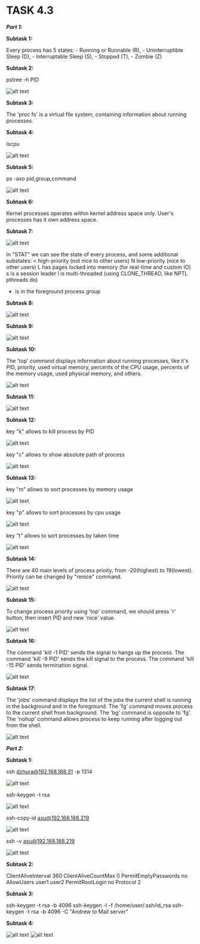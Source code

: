 # TASK 4.3

***Part 1:***

**Subtask 1:**

Every process has 5 states:
	- Running or Runnable (R),
    - Uninterruptible Sleep (D),
    - Interruptable Sleep (S),
    - Stopped (T),
    - Zombie (Z)

**Subtask 2:**

pstree -h PID

![alt text](/m4/task4.3/img/4.3.1.2.png "pstree")

**Subtask 3:**

The 'proc fs' is a virtual file system, containing information about running processes.


**Subtask 4:**

lscpu

![alt text](/m4/task4.3/img/4.3.1.4.png "information about processor")

**Subtask 5:**

ps -axo pid,group,command

![alt text](/m4/task4.3/img/4.3.1.5.png "process extended info")

**Subtask 6:**

Kernel processes operates within kernel address space only. User's processes has it own address space.

**Subtask 7:**

![alt text](/m4/task4.3/img/4.3.1.7.png "process list")

In "STAT" we can see the state of every process, and some additional substates:
< high-priority (not nice to other users)
N low-priority (nice to other users)
L has pages locked into memory (for real-time and custom IO)
s is a session leader
l is multi-threaded (using CLONE_THREAD, like NPTL pthreads do)
+ is in the foreground process group 

**Subtask 8:**

![alt text](/m4/task4.3/img/4.3.1.8.png "process of the current user")

**Subtask 9:**

![alt text](/m4/task4.3/img/4.3.1.9.png "help for the ps command")

**Subtask 10:**

The 'top' command displays information about running processes, like it's PID, priority, used virtual memory, percents of the CPU usage, percents of the memory usage, used physical memory, and others.

![alt text](/m4/task4.3/img/4.3.1.10.png "top example")

**Subtask 11:**

![alt text](/m4/task4.3/img/4.3.1.11.png "top example")

**Subtask 12:**

key "k" allows to kill process by PID

![alt text](/m4/task4.3/img/4.3.1.12.1.png "top kill")

key "c" allows to show absolute path of process

![alt text](/m4/task4.3/img/4.3.1.12.2.png "top absolute path")

**Subtask 13:**

key "m" allows to sort processes by memory usage

![alt text](/m4/task4.3/img/4.3.1.13.1.png "top memory")

key "p" allows to sort processes by cpu usage

![alt text](/m4/task4.3/img/4.3.1.13.2.png "top cpu")

key "t" allows to sort processes by taken time

![alt text](/m4/task4.3/img/4.3.1.13.3.png "top time")

**Subtask 14:**

There are 40 main levels of process prioity, from -20(highest) to 19(lowest). Priority can be changed by "renice" command.

![alt text](/m4/task4.3/img/4.3.1.14.png "renice")

**Subtask 15:**

To change process priority using 'top' command, we should press 'r' button, then insert PID and new 'nice' value.

![alt text](/m4/task4.3/img/4.3.1.15.png "renice with top")

**Subtask 16:**

The command 'kill -1 PID' sends the signal to hangs up the process. 
The command 'kill -9 PID' sends the kill signal to the process. 
The command 'kill -15 PID' sends termination signal. 

![alt text](/m4/task4.3/img/4.3.1.16.png "kill")

**Subtask 17:**

The 'jobs' command displays the list of the jobs the current shell is running in the background and in the foreground.
The 'fg' command moves process to the current shell from background.
The 'bg' command is opposite to 'fg'.
The 'nohup' command allows process to keep running after logging out from the shell.

![alt text](/m4/task4.3/img/4.3.1.17.1.png "bg fg for sleep")


***Part 2:***

**Subtask 1:**

ssh dzhura@192.168.188.31 -p 1314

![alt text](/m4/task4.3/img/4.3.2.1.1.png "simple connection")

ssh-keygen -t rsa

![alt text](/m4/task4.3/img/4.3.2.1.2.png "keygen")

ssh-copy-id asu@192.168.188.219

![alt text](/m4/task4.3/img/4.3.2.1.3.png "copy id")

ssh -v asu@192.168.188.219 

![alt text](/m4/task4.3/img/4.3.2.1.4.png "debug")

**Subtask 2:**

ClientAliveInterval 360
ClientAliveCountMax 0
PermitEmptyPasswords no
AllowUsers user1 user2
PermitRootLogin no
Protocol 2

**Subtask 3:**

ssh-keygen -t rsa -b 4096
ssh-keygen -l -f /home/user/.ssh/id_rsa
ssh-keygen -t rsa -b 4096 -C "Andrew to Mail server"

**Subtask 4:**

![alt text](/m4/task4.3/img/4.3.2.4.1.png "debug")
![alt text](/m4/task4.3/img/4.3.2.4.2.png "debug")